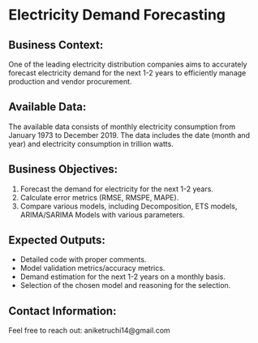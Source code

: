 <!DOCTYPE html>
<html>


<body>
  <h1>Electricity Demand Forecasting</h1>

  <h2>Business Context:</h2>
  <p>One of the leading electricity distribution companies aims to accurately forecast electricity demand for the next 1-2 years to efficiently manage production and vendor procurement.</p>

  <h2>Available Data:</h2>
  <p>The available data consists of monthly electricity consumption from January 1973 to December 2019. The data includes the date (month and year) and electricity consumption in trillion watts.</p>

  <h2>Business Objectives:</h2>
  <ol>
    <li>Forecast the demand for electricity for the next 1-2 years.</li>
    <li>Calculate error metrics (RMSE, RMSPE, MAPE).</li>
    <li>Compare various models, including Decomposition, ETS models, ARIMA/SARIMA Models with various parameters.</li>
  </ol>

  <h2>Expected Outputs:</h2>
  <ul>
    <li>Detailed code with proper comments.</li>
    <li>Model validation metrics/accuracy metrics.</li>
    <li>Demand estimation for the next 1-2 years on a monthly basis.</li>
    <li>Selection of the chosen model and reasoning for the selection.</li>
  </ul>

  <h2>Contact Information:</h2>
  <p>Feel free to reach out: aniketruchi14@gmail.com</p>

</body>

</html>
